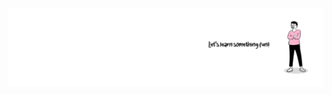 <p align="center">
  <img src="https://github.com/devzana/devzana/blob/main/Cover.png?raw=true"/>
</p>
